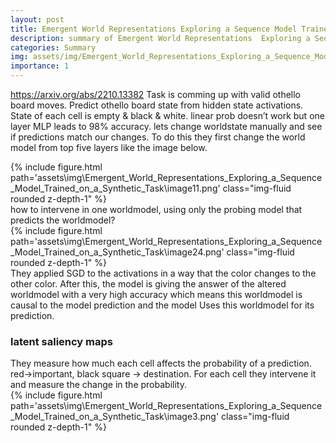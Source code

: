 ```yaml
---
layout: post
title: Emergent World Representations Exploring a Sequence Model Trained on a Synthetic Task
description: summary of Emergent World Representations  Exploring a Sequence Model Trained on a Synthetic Task
categories: Summary
img: assets/img/Emergent_World_Representations_Exploring_a_Sequence_Model_Trained_on_a_Synthetic_Task/image11.png 
importance: 1
---
```

https://arxiv.org/abs/2210.13382
Task is comming up with valid othello board moves. Predict othello board state from hidden state activations. State of each cell is empty & black & white. linear prob doesn’t work but one layer MLP leads to 98% accuracy. 
lets change worldstate manually and see if predictions match our changes. To do this they first change the world model from top five layers like the image below.
<div class="row">
        <div class="col-sm mt-3 mt-md-0">
            {% include figure.html path='assets\img\Emergent_World_Representations_Exploring_a_Sequence_Model_Trained_on_a_Synthetic_Task\image11.png' class="img-fluid rounded z-depth-1" %}
        </div>
    </div>
how to intervene in one worldmodel, using only the probing model that predicts the worldmodel?
<div class="row">
        <div class="col-sm mt-3 mt-md-0">
            {% include figure.html path='assets\img\Emergent_World_Representations_Exploring_a_Sequence_Model_Trained_on_a_Synthetic_Task\image24.png' class="img-fluid rounded z-depth-1" %}
        </div>
    </div>
They applied SGD to the activations in a way that the color changes to the other color. 
After this, the model is giving the answer of the altered worldmodel with a very high accuracy which means this worldmodel is causal to the model prediction and the model Uses this worldmodel for its prediction. 
<h3> latent saliency maps </h3>
They measure how much each cell affects the probability of a prediction. red->important, black square -> destination. For each cell they intervene it and measure the change in the probability. 
<div class="row">
        <div class="col-sm mt-3 mt-md-0">
            {% include figure.html path='assets\img\Emergent_World_Representations_Exploring_a_Sequence_Model_Trained_on_a_Synthetic_Task\image3.png' class="img-fluid rounded z-depth-1" %}
        </div>
    </div>

